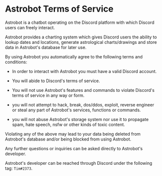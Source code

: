 # Astrobot Terms of Service

Astrobot is a chatbot operating on the Discord platform with which Discord users can freely interact.

Astrobot provides a charting system which gives Discord users the ability to lookup dates and locations, generate astrological charts/drawings and store data in Astrobot's database for later use.

By using Astrobot you automatically agree to the following terms and conditions:

- In order to interact with Astrobot you must have a valid Discord account.

- You will abide to Discord's terms of service.

- You will not use Astrobot's features and commands to violate Discord's terms of service in any way or form.

- you will not attempt to hack, break, dos/ddos, exploit, reverse engineer or steal any part of Astrobot's services, functions or commands.

- you will not abuse Astrobot's storage system nor use it to propagate spam, hate speech, nsfw or other kinds of toxic content.

Violating any of the above may lead to your data being deleted from Astrobot's database and/or being blocked from using Astrobot.

Any further questions or inquiries can be asked directly to Astrobot's developer.

Astrobot's developer can be reached through Discord under the following tag: `Tim#2373`.
